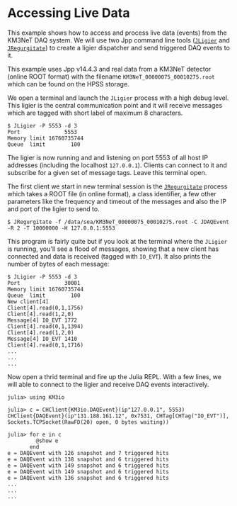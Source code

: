 # Accessing Live Data

This example shows how to access and process live data (events) from the KM3NeT
DAQ system. We will use two Jpp command line tools
([`JLigier`](https://common.pages.km3net.de/jpp/#JLigier) and
[`JRegurgitate`](https://common.pages.km3net.de/jpp/#JRegurgitate)) to create a
ligier dispatcher and send triggered DAQ events to it.

This example uses Jpp v14.4.3 and real data from a KM3NeT detector (online ROOT
format) with the filename `KM3NeT_00000075_00010275.root` which can be found on
the HPSS storage.

We open a terminal and launch the `JLigier` process with a high debug level.
This ligier is the central communication point and it will receive messages
which are tagged with short label of maximum 8 characters.

```shell
$ JLigier -P 5553 -d 3
Port              5553
Memory limit 16760735744
Queue  limit        100
```

The ligier is now running and and listening on port 5553 of all host IP
addresses (including the localhost `127.0.0.1`). Clients can connect to it and
subscribe for a given set of message tags. Leave this terminal open.

The first client we start in new terminal session is the
[`JRegurgitate`](https://common.pages.km3net.de/jpp/#JRegurgitate) process which
takes a ROOT file (in online format), a class identifier, a few other parameters
like the frequency and timeout of the messages and also the IP and port of the
ligier to send to.

```shell
$ JRegurgitate -f /data/sea/KM3NeT_00000075_00010275.root -C JDAQEvent -R 2 -T 10000000 -H 127.0.0.1:5553
```

This program is fairly quite but if you look at the terminal where the `JLigier`
is running, you'll see a flood of messages, showing that a new client has
connected and data is received (tagged with `IO_EVT`). It also prints the number
of bytes of each message:

```shell
$ JLigier -P 5553 -d 3
Port              30001
Memory limit 16760735744
Queue  limit        100
New client[4]
Client[4].read(0,1,1756)
Client[4].read(1,2,0)
Message[4] IO_EVT 1772
Client[4].read(0,1,1394)
Client[4].read(1,2,0)
Message[4] IO_EVT 1410
Client[4].read(0,1,1716)
...
...
...
```

Now open a thrid terminal and fire up the Julia REPL. With a few lines, we will
able to connect to the ligier and receive DAQ events interactively.

```julia-repl
julia> using KM3io

julia> c = CHClient{KM3io.DAQEvent}(ip"127.0.0.1", 5553)
CHClient{DAQEvent}(ip"131.188.161.12", 0x7531, CHTag[CHTag("IO_EVT")], Sockets.TCPSocket(RawFD(20) open, 0 bytes waiting))

julia> for e in c
         @show e
       end
e = DAQEvent with 126 snapshot and 7 triggered hits
e = DAQEvent with 138 snapshot and 6 triggered hits
e = DAQEvent with 149 snapshot and 6 triggered hits
e = DAQEvent with 149 snapshot and 6 triggered hits
e = DAQEvent with 136 snapshot and 6 triggered hits
...
...
...
```
